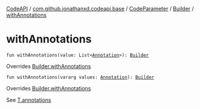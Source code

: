 [CodeAPI](../../../index.md) / [com.github.jonathanxd.codeapi.base](../../index.md) / [CodeParameter](../index.md) / [Builder](index.md) / [withAnnotations](.)

# withAnnotations

`fun withAnnotations(value: List<`[`Annotation`](../../-annotation/index.md)`>): `[`Builder`](index.md)

Overrides [Builder.withAnnotations](../../-annotable/-builder/with-annotations.md)


`fun withAnnotations(vararg values: `[`Annotation`](../../-annotation/index.md)`): `[`Builder`](index.md)

Overrides [Builder.withAnnotations](../../-annotable/-builder/with-annotations.md)

See [T.annotations](#)

